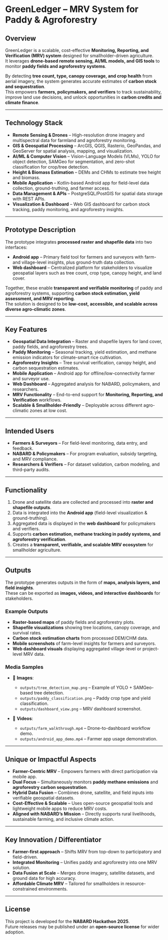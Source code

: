 # GreenLedger – MRV System for Paddy & Agroforestry

## Overview
GreenLedger is a scalable, cost-effective **Monitoring, Reporting, and Verification (MRV) system** designed for smallholder-driven agriculture.  
It leverages **drone-based remote sensing, AI/ML models, and GIS tools** to monitor **paddy fields and agroforestry systems**.  

By detecting **tree count, type, canopy coverage, and crop health** from aerial imagery, the system generates accurate estimates of **carbon stock and sequestration**.  
This empowers **farmers, policymakers, and verifiers** to track sustainability, improve land use decisions, and unlock opportunities in **carbon credits and climate finance**.  

---

## Technology Stack
- **Remote Sensing & Drones** – High-resolution drone imagery and multispectral data for farmland and agroforestry monitoring.  
- **GIS & Geospatial Processing** – ArcGIS, QGIS, Rasterio, GeoPandas, and GeoServer for spatial analysis, mapping, and visualization.  
- **AI/ML & Computer Vision** – Vision-Language Models (VLMs), YOLO for object detection, SAMGeo for segmentation, and zero-shot classification for crop/tree detection.  
- **Height & Biomass Estimation** – DEMs and CHMs to estimate tree height and biomass.  
- **Mobile Application** – Kotlin-based Android app for field-level data collection, ground-truthing, and farmer access.  
- **Data Management & APIs** – PostgreSQL/PostGIS for spatial data storage with REST APIs.  
- **Visualization & Dashboard** – Web GIS dashboard for carbon stock tracking, paddy monitoring, and agroforestry insights.  

---

## Prototype Description
The prototype integrates **processed raster and shapefile data** into two interfaces:  
- **Android app** – Primary field tool for farmers and surveyors with farm- and village-level insights, plus ground-truth data collection.  
- **Web dashboard** – Centralized platform for stakeholders to visualize geospatial layers such as tree count, crop type, canopy height, and land cover.  

Together, these enable **transparent and verifiable monitoring** of paddy and agroforestry systems, supporting **carbon stock estimation, yield assessment, and MRV reporting**.  
The solution is designed to be **low-cost, accessible, and scalable across diverse agro-climatic zones**.  

---

## Key Features
- **Geospatial Data Integration** – Raster and shapefile layers for land cover, paddy fields, and agroforestry trees.  
- **Paddy Monitoring** – Seasonal tracking, yield estimation, and methane emission indicators for climate-smart rice cultivation.  
- **Agroforestry Insights** – Tree survival verification, canopy height, and carbon sequestration estimates.  
- **Mobile Application** – Android app for offline/low-connectivity farmer and surveyor use.  
- **Web Dashboard** – Aggregated analysis for NABARD, policymakers, and researchers.  
- **MRV Functionality** – End-to-end support for **Monitoring, Reporting, and Verification** workflows.  
- **Scalable & Smallholder-Friendly** – Deployable across different agro-climatic zones at low cost.  

---

## Intended Users
- **Farmers & Surveyors** – For field-level monitoring, data entry, and feedback.  
- **NABARD & Policymakers** – For program evaluation, subsidy targeting, and MRV compliance.  
- **Researchers & Verifiers** – For dataset validation, carbon modeling, and third-party audits.  

---

## Functionality
1. Drone and satellite data are collected and processed into **raster and shapefile outputs**.  
2. Data is integrated into the **Android app** (field-level visualization & ground-truthing).  
3. Aggregated data is displayed in the **web dashboard** for policymakers and verifiers.  
4. Supports **carbon estimation, methane tracking in paddy systems, and agroforestry verification**.  
5. Creates a **transparent, verifiable, and scalable MRV ecosystem** for smallholder agriculture.  

---

## Outputs
The prototype generates outputs in the form of **maps, analysis layers, and field insights**.  
These can be exported as **images, videos, and interactive dashboards** for stakeholders.  

### Example Outputs
- **Raster-based maps** of paddy fields and agroforestry plots.  
- **Shapefile visualizations** showing tree locations, canopy coverage, and survival rates.  
- **Carbon stock estimation charts** from processed DEM/CHM data.  
- **Mobile screenshots** of farm-level insights for farmers and surveyors.  
- **Web dashboard visuals** displaying aggregated village-level or project-level MRV data.  

### Media Samples
- 📸 **Images**:  
  - `outputs/tree_detection_map.png` – Example of YOLO + SAMGeo-based tree detection.  
  - `outputs/paddy_classification.png` – Paddy crop type and yield classification.  
  - `outputs/dashboard_view.png` – MRV dashboard screenshot.  

- 🎥 **Videos**:  
  - `outputs/farm_walkthrough.mp4` – Drone-to-dashboard workflow demo.  
  - `outputs/android_app_demo.mp4` – Farmer app usage demonstration.  

---

## Unique or Impactful Aspects
- **Farmer-Centric MRV** – Empowers farmers with direct participation via mobile app.  
- **Dual Focus** – Simultaneously monitors **paddy methane emissions** and **agroforestry carbon sequestration**.  
- **Hybrid Data Fusion** – Combines drone, satellite, and field inputs into verifiable geospatial datasets.  
- **Cost-Effective & Scalable** – Uses open-source geospatial tools and lightweight mobile apps to reduce MRV costs.  
- **Aligned with NABARD’s Mission** – Directly supports rural livelihoods, sustainable farming, and inclusive climate action.  

---

## Key Innovation / Differentiator
- **Farmer-first approach** – Shifts MRV from top-down to participatory and field-driven.  
- **Integrated Monitoring** – Unifies paddy and agroforestry into one MRV solution.  
- **Data Fusion at Scale** – Merges drone imagery, satellite datasets, and ground data for high accuracy.  
- **Affordable Climate MRV** – Tailored for smallholders in resource-constrained environments.  

---

## License
This project is developed for the **NABARD Hackathon 2025**.  
Future releases may be published under an **open-source license** for wider adoption.  

